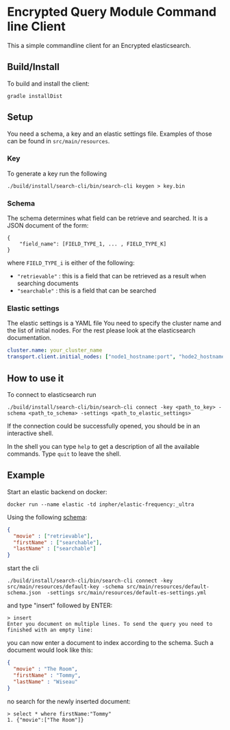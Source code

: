 # Encrypted Query Module Command line Client

This a simple commandline client for an Encrypted elasticsearch.

## Build/Install
To build and install the client:
```shell
gradle installDist
```

## Setup
You need a schema, a key and an elastic settings file.
Examples of those can be found in `src/main/resources`.

### Key
To generate a key run the following
```shell
./build/install/search-cli/bin/search-cli keygen > key.bin
```

### Schema
The schema determines what field can be retrieve and searched.
It is a JSON document of the form:
```
{
    "field_name": [FIELD_TYPE_1, ... , FIELD_TYPE_K]
}
```
where `FIELD_TYPE_i` is either of the following:
- `"retrievable"` : this is a field that can be retrieved as a result when searching documents
- `"searchable"` : this is a field that can be searched

### Elastic settings
The elastic settings is a YAML file
You need to specify the cluster name and the list of initial nodes.
For the rest please look at the elasticsearch documentation.
```yaml
cluster.name: your_cluster_name
transport.client.initial_nodes: ["node1_hostname:port", "hode2_hostname:port"]
```

## How to use it
To connect to elasticsearch run
```
./build/install/search-cli/bin/search-cli connect -key <path_to_key> -schema <path_to_schema> -settings <path_to_elastic_settings>
```
If the connection could be successfully opened, you should be in an interactive
shell.

In the shell you can type `help` to get a description of all the available commands.
Type `quit` to leave the shell.

## Example
Start an elastic backend on docker:

```shell
docker run --name elastic -td inpher/elastic-frequency:_ultra
```

Using the following [schema](src/main/resources/default-schema.json):

```json
{
  "movie" : ["retrievable"],
  "firstName" : ["searchable"],
  "lastName" : ["searchable"]
}
```

start the cli

```
./build/install/search-cli/bin/search-cli connect -key src/main/resources/default-key -schema src/main/resources/default-schema.json  -settings src/main/resources/default-es-settings.yml
```

and type "insert" followed by ENTER:

```
> insert
Enter you document on multiple lines. To send the query you need to finished with an empty line:

```

you can now enter a document to index according to the schema. Such a document would look like this:

```json
{
  "movie" : "The Room",
  "firstName" : "Tommy",
  "lastName" : "Wiseau"
}
```

no search for the newly inserted document:

```
> select * where firstName:"Tommy"
1. {"movie":["The Room"]}
```
